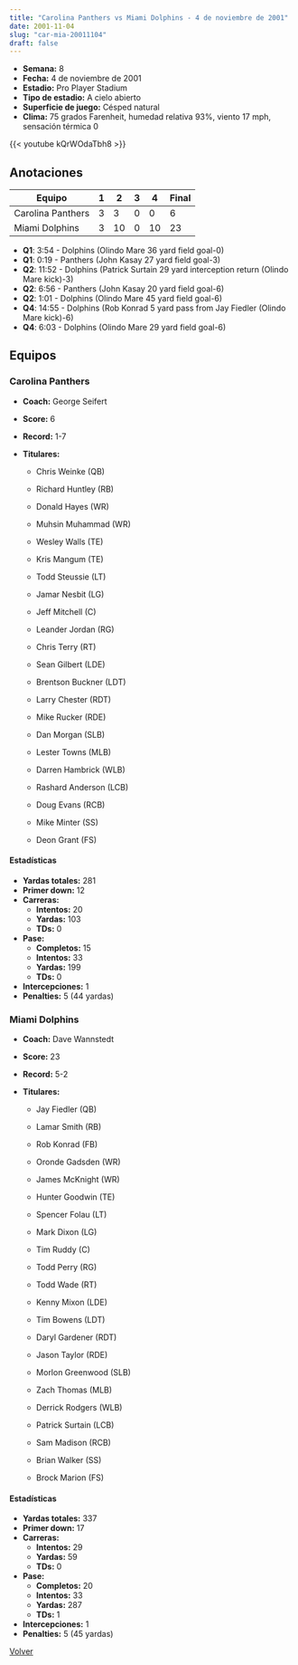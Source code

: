 ```yaml
---
title: "Carolina Panthers vs Miami Dolphins - 4 de noviembre de 2001"
date: 2001-11-04
slug: "car-mia-20011104"
draft: false
---
```


- **Semana:** 8
- **Fecha:** 4 de noviembre de 2001
- **Estadio:** Pro Player Stadium
- **Tipo de estadio:** A cielo abierto
- **Superficie de juego:** Césped natural
- **Clima:** 75 grados Farenheit, humedad relativa 93%, viento 17 mph, sensación térmica 0


{{< youtube kQrWOdaTbh8 >}}


## Anotaciones
| Equipo | 1 | 2 | 3 | 4 | Final |
|--------|---|---|---|---|-------|
| Carolina Panthers  | 3 | 3 | 0 | 0  | 6 |
| Miami Dolphins  | 3 | 10 | 0 | 10  | 23 |
- **Q1**: 3:54 - Dolphins (Olindo Mare 36 yard field goal-0)
- **Q1**: 0:19 - Panthers (John Kasay 27 yard field goal-3)
- **Q2**: 11:52 - Dolphins (Patrick Surtain 29 yard interception return (Olindo Mare kick)-3)
- **Q2**: 6:56 - Panthers (John Kasay 20 yard field goal-6)
- **Q2**: 1:01 - Dolphins (Olindo Mare 45 yard field goal-6)
- **Q4**: 14:55 - Dolphins (Rob Konrad 5 yard pass from Jay Fiedler (Olindo Mare kick)-6)
- **Q4**: 6:03 - Dolphins (Olindo Mare 29 yard field goal-6)


## Equipos


### Carolina Panthers
* **Coach:** George Seifert
* **Score:** 6
* **Record:** 1-7
* **Titulares:** 

  * Chris Weinke (QB) 

  * Richard Huntley (RB) 

  * Donald Hayes (WR) 

  * Muhsin Muhammad (WR) 

  * Wesley Walls (TE) 

  * Kris Mangum (TE) 

  * Todd Steussie (LT) 

  * Jamar Nesbit (LG) 

  * Jeff Mitchell (C) 

  * Leander Jordan (RG) 

  * Chris Terry (RT) 

  * Sean Gilbert (LDE) 

  * Brentson Buckner (LDT) 

  * Larry Chester (RDT) 

  * Mike Rucker (RDE) 

  * Dan Morgan (SLB) 

  * Lester Towns (MLB) 

  * Darren Hambrick (WLB) 

  * Rashard Anderson (LCB) 

  * Doug Evans (RCB) 

  * Mike Minter (SS) 

  * Deon Grant (FS) 

#### Estadísticas
* **Yardas totales:** 281
* **Primer down:** 12
* **Carreras:**
  * **Intentos:** 20
  * **Yardas:** 103
  * **TDs:** 0
* **Pase:**
  * **Completos:** 15
  * **Intentos:** 33
  * **Yardas:** 199
  * **TDs:** 0
* **Intercepciones:** 1
* **Penalties:** 5 (44 yardas)

### Miami Dolphins
* **Coach:** Dave Wannstedt
* **Score:** 23
* **Record:** 5-2
* **Titulares:** 

  * Jay Fiedler (QB) 

  * Lamar Smith (RB) 

  * Rob Konrad (FB) 

  * Oronde Gadsden (WR) 

  * James McKnight (WR) 

  * Hunter Goodwin (TE) 

  * Spencer Folau (LT) 

  * Mark Dixon (LG) 

  * Tim Ruddy (C) 

  * Todd Perry (RG) 

  * Todd Wade (RT) 

  * Kenny Mixon (LDE) 

  * Tim Bowens (LDT) 

  * Daryl Gardener (RDT) 

  * Jason Taylor (RDE) 

  * Morlon Greenwood (SLB) 

  * Zach Thomas (MLB) 

  * Derrick Rodgers (WLB) 

  * Patrick Surtain (LCB) 

  * Sam Madison (RCB) 

  * Brian Walker (SS) 

  * Brock Marion (FS) 

#### Estadísticas
* **Yardas totales:** 337
* **Primer down:** 17
* **Carreras:**
  * **Intentos:** 29
  * **Yardas:** 59
  * **TDs:** 0
* **Pase:**
  * **Completos:** 20
  * **Intentos:** 33
  * **Yardas:** 287
  * **TDs:** 1
* **Intercepciones:** 1
* **Penalties:** 5 (45 yardas)


[Volver](/historia/2001)
